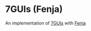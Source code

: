 # 7GUIs (Fenja)
An implementation of [7GUIs](https://github.com/eugenkiss/7guis/wiki) with [Fenja](https://github.com/FLUXparticle/fenja)
